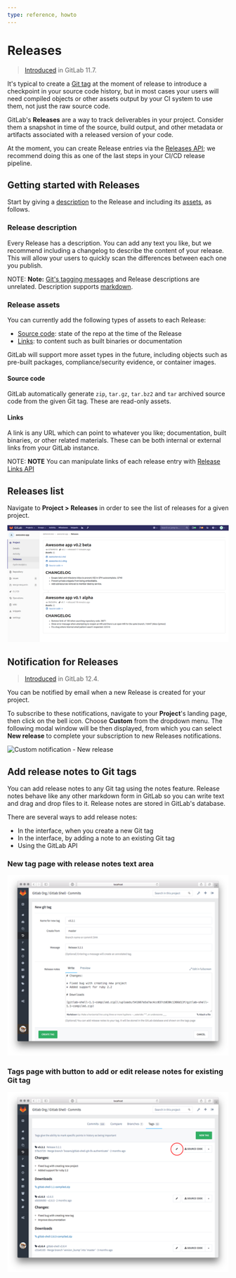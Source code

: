 ```yaml
---
type: reference, howto
---
```


# Releases

> [Introduced](https://gitlab.com/gitlab-org/gitlab-foss/issues/41766) in GitLab 11.7.

It's typical to create a [Git tag](../../../university/training/topics/tags.md) at
the moment of release to introduce a checkpoint in your source code
history, but in most cases your users will need compiled objects or other
assets output by your CI system to use them, not just the raw source
code.

GitLab's **Releases** are a way to track deliverables in your project. Consider them
a snapshot in time of the source, build output, and other metadata or artifacts
associated with a released version of your code.

At the moment, you can create Release entries via the [Releases API](../../../api/releases/index.md);
we recommend doing this as one of the last steps in your CI/CD release pipeline.

## Getting started with Releases

Start by giving a [description](#release-description) to the Release and
including its [assets](#release-assets), as follows.

### Release description

Every Release has a description. You can add any text you like, but we recommend
including a changelog to describe the content of your release. This will allow
your users to quickly scan the differences between each one you publish.

NOTE: **Note:**
[Git's tagging messages](https://git-scm.com/book/en/v2/Git-Basics-Tagging) and
Release descriptions are unrelated. Description supports [markdown](../../markdown.md).

### Release assets

You can currently add the following types of assets to each Release:

- [Source code](#source-code): state of the repo at the time of the Release
- [Links](#links): to content such as built binaries or documentation

GitLab will support more asset types in the future, including objects such
as pre-built packages, compliance/security evidence, or container images.

#### Source code

GitLab automatically generate `zip`, `tar.gz`, `tar.bz2` and `tar`
archived source code from the given Git tag. These are read-only assets.

#### Links

A link is any URL which can point to whatever you like; documentation, built
binaries, or other related materials. These can be both internal or external
links from your GitLab instance.

NOTE: **NOTE**
You can manipulate links of each release entry with [Release Links API](../../../api/releases/links.md)

## Releases list

Navigate to **Project > Releases** in order to see the list of releases for a given
project.

![Releases list](img/releases.png)

## Notification for Releases

> [Introduced](https://gitlab.com/gitlab-org/gitlab/issues/26001) in GitLab 12.4.

You can be notified by email when a new Release is created for your project.

To subscribe to these notifications, navigate to your **Project**'s landing page, then click on the
bell icon. Choose **Custom** from the dropdown menu. The
following modal window will be then displayed, from which you can select **New release** to complete your subscription to new Releases notifications.

![Custom notification - New release](img/custom_notifications_new_release_v12_4.png)

## Add release notes to Git tags

You can add release notes to any Git tag using the notes feature. Release notes
behave like any other markdown form in GitLab so you can write text and
drag and drop files to it. Release notes are stored in GitLab's database.

There are several ways to add release notes:

- In the interface, when you create a new Git tag
- In the interface, by adding a note to an existing Git tag
- Using the GitLab API

### New tag page with release notes text area

![new_tag](img/new_tag.png)

### Tags page with button to add or edit release notes for existing Git tag

![tags](img/tags.png)

<!-- ## Troubleshooting

Include any troubleshooting steps that you can foresee. If you know beforehand what issues
one might have when setting this up, or when something is changed, or on upgrading, it's
important to describe those, too. Think of things that may go wrong and include them here.
This is important to minimize requests for support, and to avoid doc comments with
questions that you know someone might ask.

Each scenario can be a third-level heading, e.g. `### Getting error message X`.
If you have none to add when creating a doc, leave this section in place
but commented out to help encourage others to add to it in the future. -->
